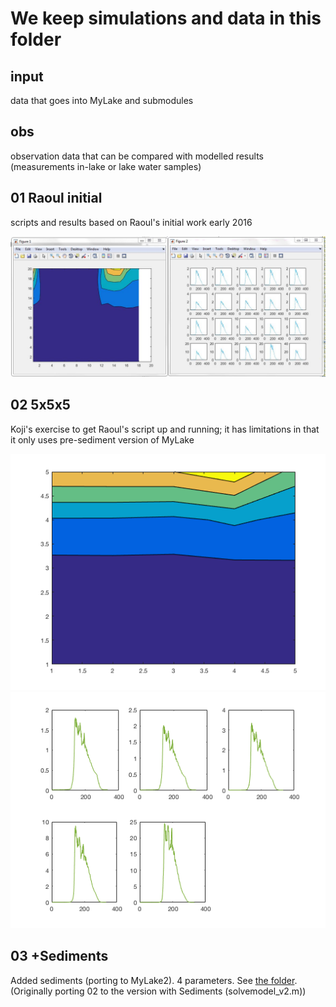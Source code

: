 # We keep simulations and data in this folder

## input

data that goes into MyLake and submodules

## obs

observation data that can be compared with modelled results (measurements in-lake or lake water samples)

## 01 Raoul initial

scripts and results based on Raoul's initial work early 2016

![](01_Raoul_original/output/2_figures_generated.JPG)

## 02 5x5x5

Koji's exercise to get Raoul's script up and running; it has limitations in that it only uses pre-sediment version of MyLake

![](02_June2016_5x5x5/output/figure1.png) 
![](02_June2016_5x5x5/output/figure2_5x5x5.png) 

## 03 +Sediments

Added sediments (porting to MyLake2). 4 parameters. See [the folder](03_02plusSediments).
(Originally porting 02 to the version with Sediments (solvemodel_v2.m))


